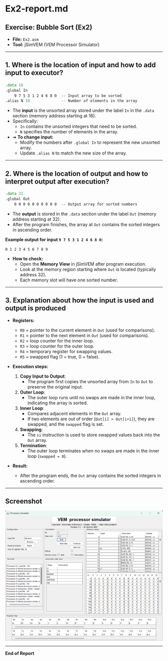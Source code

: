# Ex2-report.md

## Exercise: Bubble Sort (Ex2)

- **File:** `Ex2.asm`
- **Tool:** jSimVEM (VEM Processor Simulator)

---

## 1. Where is the location of input and how to add input to executor?

```asm
.data 16
.global In
    9 7 5 3 1 2 4 6 8 0  -- Input array to be sorted
.alias N 10              -- Number of elements in the array
```

- The **input** is the unsorted array stored under the label `In` in the `.data` section (memory address starting at 16).
- Specifically:
  - `In` contains the unsorted integers that need to be sorted.
  - `N` specifies the number of elements in the array.
- ➔ **To change input:**  
  - Modify the numbers after `.global In` to represent the new unsorted array.
  - Update `.alias N` to match the new size of the array.

---

## 2. Where is the location of output and how to interpret output after execution?

```asm
.data 32
.global Out
    0 0 0 0 0 0 0 0 0 0  -- Output array for sorted numbers
```

- The **output** is stored in the `.data` section under the label `Out` (memory address starting at 32).
- After the program finishes, the array at `Out` contains the sorted integers in ascending order.

**Example output for input `9 7 5 3 1 2 4 6 8 0`:**
```
0 1 2 3 4 5 6 7 8 9
```

- **How to check:**  
  - Open the **Memory View** in jSimVEM after program execution.
  - Look at the memory region starting where `Out` is located (typically address 32).
  - Each memory slot will have one sorted number.

---

## 3. Explanation about how the input is used and output is produced

- **Registers:**
  - `R0` = pointer to the current element in `Out` (used for comparisons).
  - `R1` = pointer to the next element in `Out` (used for comparisons).
  - `R2` = loop counter for the inner loop.
  - `R3` = loop counter for the outer loop.
  - `R4` = temporary register for swapping values.
  - `R5` = swapped flag (1 = true, 0 = false).

- **Execution steps:**
  1. **Copy Input to Output**:
     - The program first copies the unsorted array from `In` to `Out` to preserve the original input.
  2. **Outer Loop**:
     - The outer loop runs until no swaps are made in the inner loop, indicating the array is sorted.
  3. **Inner Loop**:
     - Compares adjacent elements in the `Out` array.
     - If two elements are out of order (`Out[i] > Out[i+1]`), they are swapped, and the `swapped` flag is set.
  4. **Swapping**:
     - The `si` instruction is used to store swapped values back into the `Out` array.
  5. **Termination**:
     - The outer loop terminates when no swaps are made in the inner loop (`swapped = 0`).

- **Result:**  
  - After the program ends, the `Out` array contains the sorted integers in ascending order.

---

## Screenshot

![Bubble Sort Output in jSimVem](Ex2.png)


---

**End of Report**
